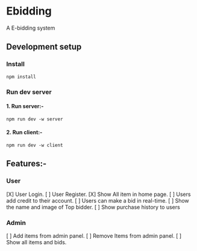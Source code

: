 # Ebidding

A E-bidding system

## Development setup

### Install
```
npm install
```
### Run dev server

#### 1. Run server:-
```
npm run dev -w server
```
#### 2. Run client:-
```
npm run dev -w client
```

## Features:-

### User

[X] User Login.
[ ] User Register.
[X] Show All item in home page.
[ ] Users add credit to their account.
[ ] Users can make a bid in real-time.
[ ] Show the name and image of Top bidder.
[ ] Show purchase history to users

### Admin

[ ] Add items from admin panel.
[ ] Remove Items from admin panel.
[ ] Show all items and bids.
